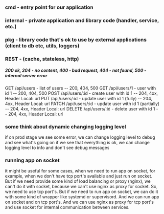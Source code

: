 ### cmd - entry point for our application

### internal - private application and library code (handler, service, etc.)

### pkg - library code that's ok to use by external applications (client to db etc, utils, loggers)

### REST - (cache, stateless, http)

##### 200 ok, 204 - no content, 400 - bad request, 404 - not found, 500 - internal server error
GET /api/users - list of users -- 200, 404, 500 
GET /api/users/1 - user with id 1 -- 200, 404, 500
POST /api/users/:id - create user with id 1 -- 204, 4xx, Header Local: url
PUT /api/users/:id - update user with id 1 (fully) -- 204, 4xx, Header Local: url
PATCH /api/users/:id - update user with id 1 (partially) -- 204, 4xx, Header Local: url
DELETE /api/users/:id - delete user with id 1 -- 204, 4xx, Header Local: url


### some think about dynamic changing logging level
if on prod stage we see some error, we can change logging level to debug and see what's going on
if we see that everything is ok, we can change logging level to info and don't see debug messages

### running app on socket
it might be useful for some cases, when we need to run app on socket, for example, when we don't have tcp port's available
and just run on socket. But if we need provide some kind of load balancing or proxy (nginx), we can't do it with socket, because we can't
use nginx as proxy for socket. So, we need to use tcp port's. But if we need to run app on socket, we can do it with some kind of wrapper
like systemd or supervisord. And we can run app on socket and on tcp port's. And we can use nginx as proxy for tcp port's and use socket
for internal communication between services.